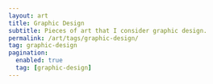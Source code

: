 ```yaml
---
layout: art
title: Graphic Design
subtitle: Pieces of art that I consider graphic design.
permalink: /art/tags/graphic-design/
tag: graphic-design
pagination:
  enabled: true
  tag: [graphic-design]
---
```

